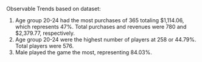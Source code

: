 Observable Trends based on dataset:

1) Age group 20-24 had the most purchases of 365 totaling $1,114.06, which represents 47%. Total purchases and revenues were 780 and $2,379.77, respectively.
2) Age group 20-24 were the highest number of players at 258 or 44.79%. Total players were 576.
3) Male played the game the most, representing 84.03%.


